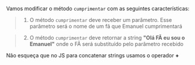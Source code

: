 Vamos modificar o método `cumprimentar` com as seguintes características:

> 1. O método `cumprimentar` deve receber um parâmetro. Esse parâmetro será o nome de um fã que Emanuel cumprimentará

> 2. O método `cumprimentar` deve retornar a string **"Olá FÃ eu sou o Emanuel"** onde o FÃ será substituído pelo parâmetro recebido

Não esqueça que no JS para concatenar strings usamos o operador **+**
